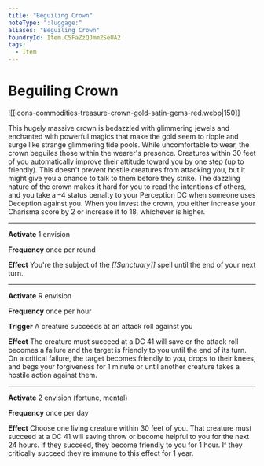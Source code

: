```yaml
---
title: "Beguiling Crown"
noteType: ":luggage:"
aliases: "Beguiling Crown"
foundryId: Item.C5FaZzQJmm2SeUA2
tags:
  - Item
---
```


# Beguiling Crown
![[icons-commodities-treasure-crown-gold-satin-gems-red.webp|150]]

This hugely massive crown is bedazzled with glimmering jewels and enchanted with powerful magics that make the gold seem to ripple and surge like strange glimmering tide pools. While uncomfortable to wear, the crown beguiles those within the wearer's presence. Creatures within 30 feet of you automatically improve their attitude toward you by one step (up to friendly). This doesn't prevent hostile creatures from attacking you, but it might give you a chance to talk to them before they strike. The dazzling nature of the crown makes it hard for you to read the intentions of others, and you take a –4 status penalty to your Perception DC when someone uses Deception against you. When you invest the crown, you either increase your Charisma score by 2 or increase it to 18, whichever is higher.

* * *

**Activate** 1 envision

**Frequency** once per round

**Effect** You're the subject of the _[[Sanctuary]]_ spell until the end of your next turn.

* * *

**Activate** R envision

**Frequency** once per hour

**Trigger** A creature succeeds at an attack roll against you

**Effect** The creature must succeed at a DC 41 will save or the attack roll becomes a failure and the target is friendly to you until the end of its turn. On a critical failure, the target becomes friendly to you, drops to their knees, and begs your forgiveness for 1 minute or until another creature takes a hostile action against them.

* * *

**Activate** 2 envision (fortune, mental)

**Frequency** once per day

**Effect** Choose one living creature within 30 feet of you. That creature must succeed at a DC 41 will saving throw or become helpful to you for the next 24 hours. If they succeed, they become friendly to you for 1 hour. If they critically succeed they're immune to this effect for 1 year.

